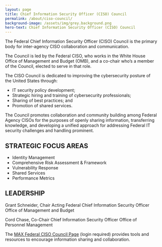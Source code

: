 ```yaml
---
layout: page
title: Chief Information Security Officer (CISO) Council
permalink: /about/ciso-council/
background-image: /assets/img/grey.background.png
hero-text: Chief Information Security Officer (CISO) Council
---
```

The Federal Chief Information Security Officer (CISO) Council is the primary body for inter-agency CISO collaboration and communication.

The Council is led by the Federal CISO, who works in the White House Office of Management and Budget (OMB), and a co-chair who’s a member of the Council, elected to serve in that role.

The CISO Council is dedicated to improving the cybersecurity posture of the United States through:
* IT security policy development;
* Strategic hiring and training of cybersecurity professionals;
* Sharing of best practices; and
* Promotion of shared services.

The Council promotes collaboration and community building among Federal Agency CISOs for the purposes of openly sharing information, transferring knowledge, and developing a unified approach for addressing Federal IT security challenges and handling prominent.

## STRATEGIC FOCUS AREAS
* Identity Management
* Comprehensive Risk Assessment & Framework
* Vulnerability Response
* Shared Services
* Performance Metrics

## LEADERSHIP
Grant Schneider, Chair
Acting Federal Chief Information Security Officer
Office of Management and Budget

Cord Chase, Co-Chair
Chief Information Security Officer
Office of Personnel Management


The [MAX Federal CISO Council Page](https://community.max.gov/display/Egov/Federal+CISO+Council) (login required) provides tools and resources to encourage information sharing and collaboration.
